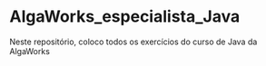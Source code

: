 # AlgaWorks_especialista_Java
Neste repositório, coloco todos os exercícios do curso de Java da AlgaWorks
